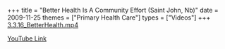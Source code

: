+++
title = "Better Health Is A Community Effort (Saint John, Nb)"
date = 2009-11-25
themes = ["Primary Health Care"]
types = ["Videos"]
+++
[3.3.16_BetterHealth.mp4](/files/3.3.16_BetterHealth.mp4)

[YouTube Link](https://www.youtube.com/watch?v=Je_Vuw6dwUs)
